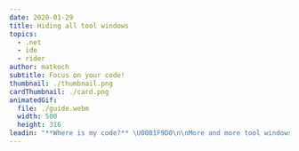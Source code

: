 ```yaml
---
date: 2020-01-29
title: Hiding all tool windows
topics:
  - .net
  - ide
  - rider
author: matkoch
subtitle: Focus on your code!
thumbnail: ./thumbnail.png
cardThumbnail: ./card.png
animatedGif:
  file: ./guide.webm
  width: 500
  height: 316
leadin: "**Where is my code?** \U0001F9D0\n\nMore and more tool windows stealing our beloved editor real-estate. Use the _Hide all tool windows_ action to quickly hide and restore the currently shown tool windows. Another great alternative is our _Distraction Free_ mode! \U0001F9E0\n\n### See Also\n- [Rider - Working with Tool Windows](https://www.jetbrains.com/help/rider/Tool_Windows.html)\n- [Rider - Viewing modes](https://www.jetbrains.com/help/rider/IDE_Viewing_Modes.html)\n"
---
```


